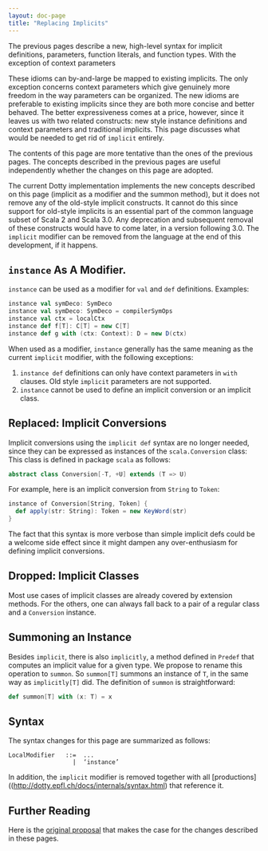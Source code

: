 ```yaml
---
layout: doc-page
title: "Replacing Implicits"
---
```


The previous pages describe a new, high-level syntax for implicit definitions, parameters, function literals, and function types. With the exception of context parameters

These idioms can by-and-large be mapped to existing implicits. The only exception concerns context parameters which give genuinely more freedom in the way parameters can be organized. The new idioms are preferable to existing implicits since they are both more concise and better behaved. The better expressiveness comes at a price, however, since it leaves us with two related constructs: new style instance definitions and context parameters and traditional implicits. This page discusses what would be needed to get rid of `implicit` entirely.

The contents of this page are more tentative than the ones of the previous pages. The concepts described in the previous pages are useful independently whether the changes on this page are adopted.

The current Dotty implementation implements the new concepts described on this page (implicit as a modifier and the summon method), but it does not remove any of the old-style implicit constructs. It cannot do this since support
for old-style implicits is an essential part of the common language subset of Scala 2 and Scala 3.0. Any deprecation and subsequent removal of these constructs would have to come later, in a version following 3.0. The `implicit` modifier can be removed from the language at the end of this development, if it happens.

## `instance` As A Modifier.

`instance` can be used as a modifier for `val` and `def` definitions. Examples:
```scala
instance val symDeco: SymDeco
instance val symDeco: SymDeco = compilerSymOps
instance val ctx = localCtx
instance def f[T]: C[T] = new C[T]
instance def g with (ctx: Context): D = new D(ctx)
```

When used as a modifier, `instance` generally has the same meaning as the current `implicit` modifier, with the following exceptions:

 1. `instance def` definitions can only have context parameters in `with` clauses. Old style `implicit` parameters are not supported.
 2. `instance` cannot be used to define an implicit conversion or an implicit class.


## Replaced: Implicit Conversions

Implicit conversions using the `implicit def` syntax are no longer needed, since they
can be expressed as instances of the `scala.Conversion` class: This class is defined in package `scala` as follows:
```scala
abstract class Conversion[-T, +U] extends (T => U)
```
For example, here is an implicit conversion from `String` to `Token`:
```scala
instance of Conversion[String, Token] {
  def apply(str: String): Token = new KeyWord(str)
}
```
The fact that this syntax is more verbose than simple implicit defs could be a welcome side effect since it might dampen any over-enthusiasm for defining implicit conversions.

## Dropped: Implicit Classes

Most use cases of implicit classes are already covered by extension methods. For the others, one can always fall back to a pair of a regular class and a `Conversion` instance.

## Summoning an Instance

Besides `implicit`, there is also `implicitly`, a method defined in `Predef` that computes an implicit value for a given type. We propose to rename this operation to `summon`. So `summon[T]` summons an instance of `T`, in the same way as `implicitly[T]` did. The definition of `summon` is straightforward:
```scala
def summon[T] with (x: T) = x
```

## Syntax

The syntax changes for this page are summarized as follows:
```
LocalModifier   ::=  ...
                  |  ‘instance’
```
In addition, the `implicit` modifier is removed together with all [productions]((http://dotty.epfl.ch/docs/internals/syntax.html) that reference it.

## Further Reading

Here is the [original proposal](./discussion/motivation.html) that makes the case for the changes described in these pages.
